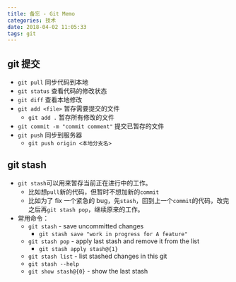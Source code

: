 ```yaml
---
title: 备忘 - Git Memo
categories: 技术
date: 2018-04-02 11:05:33
tags: git
---
```


## git 提交

- `git pull` 同步代码到本地
- `git status` 查看代码的修改状态
- `git diff` 查看本地修改
- `git add <file>` 暂存需要提交的文件
  - `git add .` 暂存所有修改的文件
- `git commit -m "commit comment"` 提交已暂存的文件
- `git push` 同步到服务器
  - `git push origin <本地分支名>` 

## git stash

- `git stash`可以用来暂存当前正在进行中的工作。
  - 比如想`pull`新的代码，但暂时不想加新的`commit`
  - 比如为了 fix 一个紧急的 bug，先`stash`，回到上一个`commit`的代码，改完之后再`git stash pop`，继续原来的工作。
- 常用命令：
  - `git stash` - save uncommitted changes
    - `git stash save "work in progress for A feature"`
  - `git stash pop` - apply last stash and remove it from the list
    - `git stash apply stash@{1}`
  - `git stash list` - list stashed changes in this git
  - `git stash --help`
  - `git show stash@{0}` - show the last stash
